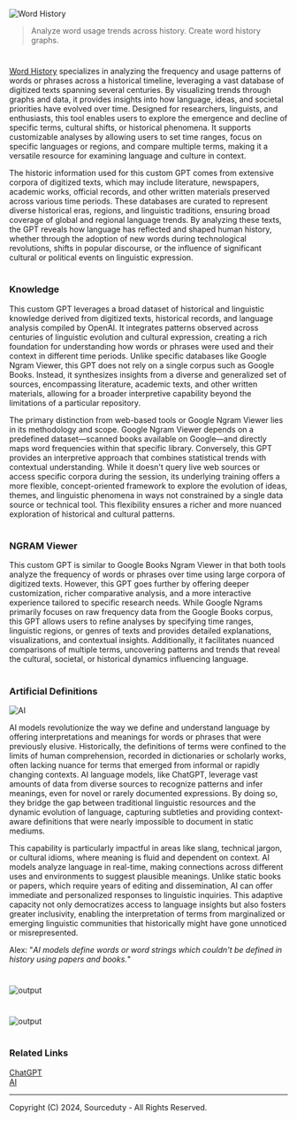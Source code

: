 ![Word History](https://github.com/user-attachments/assets/063fde93-6ab2-4221-a6be-d949e020ee81)

> Analyze word usage trends across history. Create word history graphs.
#

[Word History](https://chatgpt.com/g/g-6739c3687160819197b65cf8547f5df1-word-history) specializes in analyzing the frequency and usage patterns of words or phrases across a historical timeline, leveraging a vast database of digitized texts spanning several centuries. By visualizing trends through graphs and data, it provides insights into how language, ideas, and societal priorities have evolved over time. Designed for researchers, linguists, and enthusiasts, this tool enables users to explore the emergence and decline of specific terms, cultural shifts, or historical phenomena. It supports customizable analyses by allowing users to set time ranges, focus on specific languages or regions, and compare multiple terms, making it a versatile resource for examining language and culture in context.

The historic information used for this custom GPT comes from extensive corpora of digitized texts, which may include literature, newspapers, academic works, official records, and other written materials preserved across various time periods. These databases are curated to represent diverse historical eras, regions, and linguistic traditions, ensuring broad coverage of global and regional language trends. By analyzing these texts, the GPT reveals how language has reflected and shaped human history, whether through the adoption of new words during technological revolutions, shifts in popular discourse, or the influence of significant cultural or political events on linguistic expression.

#
### Knowledge

This custom GPT leverages a broad dataset of historical and linguistic knowledge derived from digitized texts, historical records, and language analysis compiled by OpenAI. It integrates patterns observed across centuries of linguistic evolution and cultural expression, creating a rich foundation for understanding how words or phrases were used and their context in different time periods. Unlike specific databases like Google Ngram Viewer, this GPT does not rely on a single corpus such as Google Books. Instead, it synthesizes insights from a diverse and generalized set of sources, encompassing literature, academic texts, and other written materials, allowing for a broader interpretive capability beyond the limitations of a particular repository.

The primary distinction from web-based tools or Google Ngram Viewer lies in its methodology and scope. Google Ngram Viewer depends on a predefined dataset—scanned books available on Google—and directly maps word frequencies within that specific library. Conversely, this GPT provides an interpretive approach that combines statistical trends with contextual understanding. While it doesn't query live web sources or access specific corpora during the session, its underlying training offers a more flexible, concept-oriented framework to explore the evolution of ideas, themes, and linguistic phenomena in ways not constrained by a single data source or technical tool. This flexibility ensures a richer and more nuanced exploration of historical and cultural patterns.

#
### NGRAM Viewer

This custom GPT is similar to Google Books Ngram Viewer in that both tools analyze the frequency of words or phrases over time using large corpora of digitized texts. However, this GPT goes further by offering deeper customization, richer comparative analysis, and a more interactive experience tailored to specific research needs. While Google Ngrams primarily focuses on raw frequency data from the Google Books corpus, this GPT allows users to refine analyses by specifying time ranges, linguistic regions, or genres of texts and provides detailed explanations, visualizations, and contextual insights. Additionally, it facilitates nuanced comparisons of multiple terms, uncovering patterns and trends that reveal the cultural, societal, or historical dynamics influencing language.

#
### Artificial Definitions

![AI](https://github.com/user-attachments/assets/2d51f04c-763b-4059-a927-2aa422366015)

AI models revolutionize the way we define and understand language by offering interpretations and meanings for words or phrases that were previously elusive. Historically, the definitions of terms were confined to the limits of human comprehension, recorded in dictionaries or scholarly works, often lacking nuance for terms that emerged from informal or rapidly changing contexts. AI language models, like ChatGPT, leverage vast amounts of data from diverse sources to recognize patterns and infer meanings, even for novel or rarely documented expressions. By doing so, they bridge the gap between traditional linguistic resources and the dynamic evolution of language, capturing subtleties and providing context-aware definitions that were nearly impossible to document in static mediums.

This capability is particularly impactful in areas like slang, technical jargon, or cultural idioms, where meaning is fluid and dependent on context. AI models analyze language in real-time, making connections across different uses and environments to suggest plausible meanings. Unlike static books or papers, which require years of editing and dissemination, AI can offer immediate and personalized responses to linguistic inquiries. This adaptive capacity not only democratizes access to language insights but also fosters greater inclusivity, enabling the interpretation of terms from marginalized or emerging linguistic communities that historically might have gone unnoticed or misrepresented.

Alex: "*AI models define words or word strings which couldn't be defined in history using papers and books.*"

#
![output](https://github.com/user-attachments/assets/064acb79-ec55-4fd8-8a94-86725f5dc965)
#
![output](https://github.com/user-attachments/assets/20f4790f-2a04-4634-a53b-b0f644270f1b)

#
### Related Links

[ChatGPT](https://github.com/sourceduty/ChatGPT)
<br>
[AI](https://github.com/sourceduty/AI)

***
Copyright (C) 2024, Sourceduty - All Rights Reserved.

